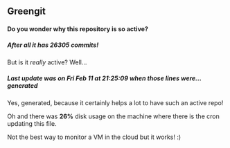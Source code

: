 ## Greengit

#### Do you wonder why this repository is so active?

##### After all it has 26305 commits!

But is it *really* active? Well...

##### Last update was on Fri Feb 11 at 21:25:09 when those lines were... generated

Yes, generated, because it certainly helps a lot to have such an active repo!

Oh and there was **26%** disk usage on the machine
where there is the cron updating this file.

Not the best way to monitor a VM in the cloud but it works! :)
